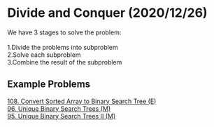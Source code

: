# Divide and Conquer  (2020/12/26)
We have 3 stages to solve the problem:<br/><br/>
1.Divide the problems into subproblem<br/>
2.Solve each subproblem<br/>
3.Combine the result of the subproblem<br/>

## Example Problems
[108. Convert Sorted Array to Binary Search Tree (E)](./code/108.md) <br/>
[96. Unique Binary Search Trees (M)   ](./code/96.md) <br/>
[95. Unique Binary Search Trees II (M)   ](./code/95.md) <br/>

